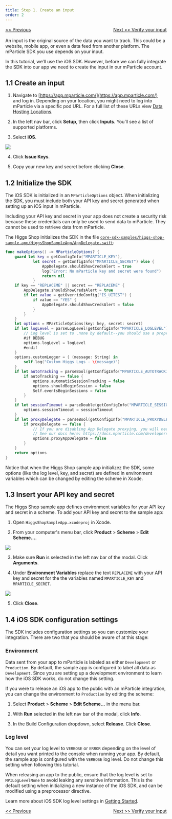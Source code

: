 ```yaml
---
title: Step 1. Create an input
order: 2
---
```

<a href="/developers/quickstart/ios/overview/" style="position:relative; float:left"><< Previous</a>
<a href="/developers/quickstart/ios/verify-input/" style="position:relative; float:right">Next >> Verify your input</a>
<br/>
<br/>
An input is the original source of the data you want to track. This could be a website, mobile app, or even a data feed from another platform. The mParticle SDK you use depends on your input. 

In this tutorial, we’ll use the iOS SDK. However, before we can fully integrate the SDK into our app we need to create the input in our mParticle account.

## 1.1 Create an input

1. Navigate to [https://app.mparticle.com/](https://app.mparticle.com/) and log in. Depending on your location, you might need to log into mParticle via a specific pod URL. For a full list of these URLs view [Data Hosting Locations](https://docs.mparticle.com/developers/data-localization/#logging-into-mparticle).

2. In the left nav bar, click **Setup**, then click **Inputs**. You’ll see a list of supported platforms.

3. Select **iOS**.

![](/images/ios-e2e-screenshots/1-create-an-input/create-an-input-1.png)

4. Click **Issue Keys**.

5. Copy your new key and secret before clicking **Close**.

## 1.2 Initialize the SDK

The iOS SDK is initialized in an `MParticleOptions` object. When initializing the SDK, you must include both your API key and secret generated when setting up an iOS input in mParticle.

<aside>
    Including your API key and secret in your app does not create a security risk because these credentials can only be used to send data to mParticle. They cannot be used to retrieve data from mParticle.
</aside>

The Higgs Shop initializes the SDK in the file [`core-sdk-samples/higgs-shop-sample-app/HiggsShopSampleApp/AppDelegate.swift`](https://github.com/mParticle/mparticle-apple-sample-apps/blob/main/core-sdk-samples/higgs-shop-sample-app/HiggsShopSampleApp/AppDelegate.swift):

~~~swift
func makeOptions() -> MParticleOptions? {
    guard let key = getConfigInfo("MPARTICLE_KEY"),
            let secret = getConfigInfo("MPARTICLE_SECRET") else {
                AppDelegate.shouldShowCredsAlert = true
                log("Error: No mParticle key and secret were found")
                return nil
            }
    if key == "REPLACEME" || secret == "REPLACEME" {
        AppDelegate.shouldShowCredsAlert = true
        if let value = getOverrideConfig("IS_UITEST") {
            if value == "YES" {
                AppDelegate.shouldShowCredsAlert = false
            }
        }
    }
    let options = MParticleOptions(key: key, secret: secret)
    if let logLevel = parseLogLevel(getConfigInfo("MPARTICLE_LOGLEVEL")) {
        // Log level is set to .none by default--you should use a preprocessor directive to ensure it is only set for your non-App Store build configurations (e.g. Debug, Enterprise distribution, etc)
        #if DEBUG
        options.logLevel = logLevel
        #endif
    }
    options.customLogger = { (message: String) in
        self.log("Custom Higgs Logs - \(message)")
    }
    if let autoTracking = parseBool(getConfigInfo("MPARTICLE_AUTOTRACKING")) {
        if autoTracking == false {
            options.automaticSessionTracking = false
            options.shouldBeginSession = false
            Self.eventsBeginSessions = false
        }
    }
    if let sessionTimeout = parseDouble(getConfigInfo("MPARTICLE_SESSIONTIMEOUT")) {
        options.sessionTimeout = sessionTimeout
    }
    if let proxyDelegate = parseBool(getConfigInfo("MPARTICLE_PROXYDELEGATE")) {
        if proxyDelegate == false {
            // If you are disabling App Delegate proxying, you will need to manually forward certain App Delegate methods.
            // See our docs here: https://docs.mparticle.com/developers/sdk/ios/getting-started/#uiapplication-delegate-proxy
            options.proxyAppDelegate = false
        }
    }
    return options
}
~~~

Notice that when the Higgs Shop sample app initializez the SDK, some options (like the log level, key, and secret) are defined in environment variables which can be changed by editing the scheme in Xcode. 

## 1.3 Insert your API key and secret

The Higgs Shop sample app defines environment variables for your API key and secret in a scheme. To add your API key and secret to the sample app:

1. Open `HiggsShopSampleApp.xcodeproj` in Xcode.

2. From your computer's menu bar, click **Product** > **Scheme** > **Edit Scheme...**.

![](/images/ios-e2e-screenshots/1-create-an-input/create-an-input-2.png)

3. Make sure **Run** is selected in the left nav bar of the modal. Click **Arguments**.

4. Under **Environment Variables** replace the text `REPLACEME` with your API key and secret for the the variables named `MPARTICLE_KEY` and `MPARTICLE_SECRET`.

![](/images/ios-e2e-screenshots/1-create-an-input/create-an-input-3.png)

5. Click **Close**.

## 1.4 iOS SDK configuration settings

The SDK includes configuration settings so you can customize your integration. There are two that you should be aware of at this stage:

### Environment

Data sent from your app to mParticle is labeled as either `Development` or `Production`. By default, the sample app is configured to label all data as `Development`. Since you are setting up a development environment to learn how the iOS SDK works, do not change this setting.

If you were to release an iOS app to the public with an mParticle integration, you can change the environment to `Production` by editing the scheme:

1. Select **Product** > **Scheme** > **Edit Scheme...** in the menu bar.

2. With **Run** selected in the left nav bar of the modal, click **Info**.

3. In the Build Configuration dropdown, select **Release**. Click **Close**.

### Log level

You can set your log level to `VERBOSE` or `ERROR` depending on the level of detail you want printed to the console when running your app. By default, the sample app is configured with the `VERBOSE` log level. Do not change this setting when following this tutorial.

<aside>
    When releasing an app to the public, ensure that the log level is set to <code>MPILogLevelNone</code> to avoid leaking any sensitive information. This is the default setting when initializing a new instance of the iOS SDK, and can be modified using a preprocessor directive.
</aside>

Learn more about iOS SDK log level settings in [Getting Started](/developers/sdk/ios/getting-started/#log-level).

<a href="/developers/quickstart/ios/overview/" style="position:relative; float:left"><< Previous</a>
<a href="/developers/quickstart/ios/verify-input/" style="position:relative; float:right">Next >> Verify your input</a>